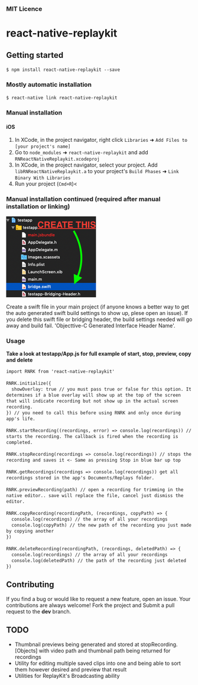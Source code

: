 ### MIT Licence

# react-native-replaykit

## Getting started

`$ npm install react-native-replaykit --save`

### Mostly automatic installation

`$ react-native link react-native-replaykit`

### Manual installation

#### iOS

1. In XCode, in the project navigator, right click `Libraries` ➜ `Add Files to [your project's name]`
2. Go to `node_modules` ➜ `react-native-replaykit` and add `RNReactNativeReplaykit.xcodeproj`
3. In XCode, in the project navigator, select your project. Add `libRNReactNativeReplaykit.a` to your project's `Build Phases` ➜ `Link Binary With Libraries`
4. Run your project (`Cmd+R`)<

### Manual installation continued (required after manual installation or linking)

![](createswiftfile.png)

Create a swift file in your main project (if anyone knows a better way to get the auto generated swift build settings to show up, plese open an issue). If you delete this swift file or bridging header, the build settings needed will go away and build fail. 'Objecttive-C Generated Interface Header Name'. 


### Usage
**Take a look at testapp/App.js for full example of start, stop, preview, copy and delete**
```
import RNRK from 'react-native-replaykit'

RNRK.initialize({
  showOverlay: true // you must pass true or false for this option. It determines if a blue overlay will show up at the top of the screen that will indicate recording but not show up in the actual screen recording.
}) // you need to call this before using RNRK and only once during app's life.

RNRK.startRecording((recordings, error) => console.log(recordings)) // starts the recording. The callback is fired when the recording is completed.

RNRK.stopRecording(recordings => console.log(recordings)) // stops the recording and saves it <- Same as pressing Stop in blue bar up top

RNRK.getRecordings(recordings => console.log(recordings)) get all recordings stored in the app's Documents/Replays folder.

RNRK.previewRecording(path) // open a recording for trimming in the native editor.. save will replace the file, cancel just dismiss the editor.

RNRK.copyRecording(recordingPath, (recordings, copyPath) => {
  console.log(recordings) // the array of all your recordings
  console.log(copyPath) // the new path of the recording you just made by copying another
})

RNRK.deleteRecording(recordingPath, (recordings, deletedPath) => {
  console.log(recordings) // the array of all your recordings
  console.log(deletedPath) // the path of the recording just deleted
})
```

## Contributing
If you find a bug or would like to request a new feature, open an issue. 
Your contributions are always welcome! Fork the project and Submit a pull request to the **dev** branch.

## TODO
* Thumbnail previews being generated and stored at stopRecording. [Objects] with video path and thumbnail path being returned for recordings
* Utility for editing multiple saved clips into one and being able to sort them however desired and preview that result
* Utilities for ReplayKit's Broadcasting ability

  
